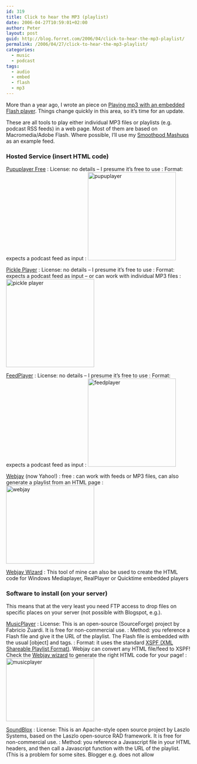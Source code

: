```yaml
---
id: 319
title: Click to hear the MP3 (playlist)
date: 2006-04-27T10:59:01+02:00
author: Peter
layout: post
guid: http://blog.forret.com/2006/04/click-to-hear-the-mp3-playlist/
permalink: /2006/04/27/click-to-hear-the-mp3-playlist/
categories:
  - music
  - podcast
tags:
  - audio
  - embed
  - flash
  - mp3
---
```

More than a year ago, I wrote an piece on [Playing mp3 with an embedded Flash player](http://blog.forret.com/2005/01/playing-mp3-with-an-embedded-flash-player/). Things change quickly in this area, so it&#8217;s time for an update.

These are all tools to play either individual MP3 files or playlists (e.g. podcast RSS feeds) in a web page. Most of them are based on Macromedia/Adobe Flash. Where possible, I&#8217;ll use my [Smoothpod Mashups](http://mashup.xampled.com) as an example feed.

### Hosted Service (insert HTML code)

[Pupuplayer Free](http://www.pupuplatters.com/pupuplayer/try.htm)
:   License: no details &#8211; I presume it&#8217;s free to use
:   Format: expects a podcast feed as input
:   [<img width="240" src="http://static.flickr.com/46/135829640_5aa1e2d9c8_m.jpg" alt="pupuplayer" />](http://www.flickr.com/photos/pforret/135829640/ "Photo Sharing")

[Pickle Player](http://www.podcastpickle.com/app/player/free.php)
:   License: no details &#8211; I presume it&#8217;s free to use
:   Format: expects a podcast feed as input &#8211; or can work with individual MP3 files
:   [<img width="240" src="http://static.flickr.com/54/135829641_6cd9b3bd62_m.jpg" alt="pickle player" />](http://www.flickr.com/photos/pforret/135829641/ "Photo Sharing")

[FeedPlayer](http://www.bigcontact.com/feedplayer.php)
:   License: no details &#8211; I presume it&#8217;s free to use
:   Format: expects a podcast feed as input
:   [<img width="240" src="http://static.flickr.com/51/135829639_1362320a38_m.jpg" alt="feedplayer" />](http://www.flickr.com/photos/pforret/135829639/ "Photo Sharing")

[Webjay](http://www.webjay.org/playthispage) (now Yahoo!)
:   free
:   can work with feeds or MP3 files, can also generate a playlist from an HTML page
:   [<img loading="lazy" width="240" src="http://static.flickr.com/52/135830153_23286969d2_m.jpg" alt="webjay" height="213" />](http://www.flickr.com/photos/pforret/135830153/ "Photo Sharing")

[Webjay Wizard](http://www.smoothouse.org/smoothouse/webjay.asp)
:   This tool of mine can also be used to create the HTML code for Windows Mediaplayer, RealPlayer or Quicktime embedded players

<!--more-->

### Software to install (on your server)

This means that at the very least you need FTP access to drop files on specific places on your server (not possible with Blogspot, e.g.).

[MusicPlayer](http://musicplayer.sourceforge.net/)
:   License: This is an open-source (SourceForge) project by Fabricio Zuardi. It is free for non-commercial use.
:   Method: you reference a Flash file and give it the URL of the playlist. The Flash file is embedded with the usual [object] and tags.
:   Format: it uses the standard [XSPF (XML Shareable Playlist Format)](http://www.xspf.org/). Webjay can convert any HTML file/feed to XSPF! Check the [Webjay wizard](http://www.smoothouse.org/smoothouse/webjay.asp) to generate the right HTML code for your page!
:   [<img loading="lazy" width="240" src="http://static.flickr.com/53/135832408_1f9edf15c1_m.jpg" alt="musicplayer" height="172" />](http://www.flickr.com/photos/pforret/135832408/ "Photo Sharing")

[SoundBlox](http://soundblox.blogspot.com/)
:   License: This is an Apache-style open source project by Laszlo Systems, based on the Laszlo open-source RAD framework. It is free for non-commercial use.
:   Method: you reference a Javascript file in your HTML headers, and then call a Javascript function with the URL of the playlist. (This is a problem for some sites. Blogger e.g. does not allow <script> tags in its posts, only in the template.)
:   Format: it uses a proprietary XML format. Files in XSPF format [can be converted](http://gonze.com/xspf/xspf-draft-8.html#HowtoIconvertXSPFtoSoundblox) to the SoundBlox format through XSLT

[Flash MP3 Player](http://www.jeroenwijering.com/?item=Flash_MP3_Player)
:   License: Creative commons, free for non-commercial use
:   Format: RSS files, XSPF files 
:   [<img loading="lazy" width="240" src="http://static.flickr.com/50/135831115_22692e77b4_m.jpg" alt="flashmp3" height="160" />](http://www.flickr.com/photos/pforret/135831115/ "Photo Sharing")

[GurusNetwork](http://www.gurusnetwork.com/work/steve/mp3player_demo5/)
:   License: not explicitly stated. I presume it’s free to use.
:   Method: you reference a Flash file, which contains the playlist of the MP3 files to play. You can’t specify a self-made playlist

[Sonify](http://www.sonify.org/home/feature/remixology/026_mp3player/)
:   License: not explicitly stated. I presume it’s free to use.
:   Method: you reference a Flash file, which contains the playlist of the MP3 files to play. You can’t specify a self-made playlist

[RadioBlogClub](http://www.radioblogclub.com/)
:   License: free to use.
:   Method: you host the player with all graphics and a config.xml file, that points to a playlist.
:   Format: A PHP script creates an XML playlist for all MP3 present in a local(!) folder.